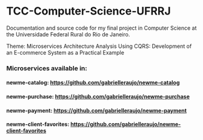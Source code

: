 # TCC-Computer-Science-UFRRJ
Documentation and source code for my final project in Computer Science at the Universidade Federal Rural do Rio de Janeiro.

Theme: Microservices Architecture Analysis Using CQRS: Development of an E-commerce System as a Practical Example

### Microservices available in:
#### newme-catalog: https://github.com/gabrielleraujo/newme-catalog
#### newme-purchase: https://github.com/gabrielleraujo/newme-purchase
#### newme-payment: https://github.com/gabrielleraujo/newme-payment
#### newme-client-favorites: https://github.com/gabrielleraujo/newme-client-favorites
